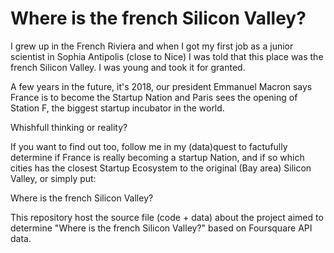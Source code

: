 # Where is the french Silicon Valley?

I grew up in the French Riviera and when I got my first job as a junior scientist in Sophia Antipolis (close to Nice) I was told that this place was the french Silicon Valley. I was young and took it for granted. 

A few years in the future, it's 2018, our president Emmanuel Macron says France is to become the Startup Nation and Paris sees the opening of Station F, the biggest startup incubator in the world.

Whishfull thinking or reality? 

If you want to find out too, follow me in my (data)quest to factufully determine if France is really becoming a startup Nation, and if so which cities has the closest Startup Ecosystem to the original (Bay area) Silicon Valley, or simply put:

Where is the french Silicon Valley?

This repository host the source file (code + data) about the project aimed to determine "Where is the french Silicon Valley?" based on Foursquare API data.

